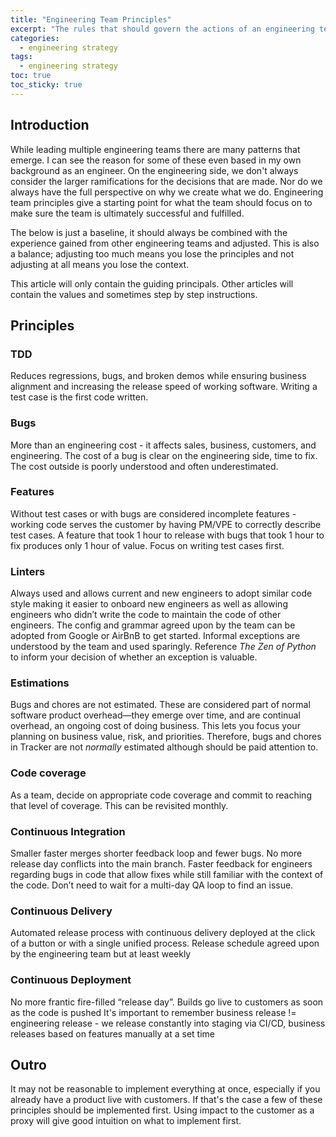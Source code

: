 ```yaml
---
title: "Engineering Team Principles" 
excerpt: "The rules that should govern the actions of an engineering team"
categories:
  - engineering strategy
tags:
  - engineering strategy
toc: true
toc_sticky: true
---
```

## Introduction
While leading multiple engineering teams there are many patterns that emerge. I can see the reason for some of these even based in my own background as an engineer. On the engineering side, we don't always consider the larger ramifications for the decisions that are made. Nor do we always have the full perspective on why we create what we do. Engineering team principles give a starting point for what the team should focus on to make sure the team is ultimately successful and fulfilled.

The below is just a baseline, it should always be combined with the experience gained from other engineering teams and adjusted. This is also a balance; adjusting too much means you lose the principles and not adjusting at all means you lose the context.

This article will only contain the guiding principals. Other articles will contain the values and sometimes step by step instructions.

## Principles
### TDD
Reduces regressions, bugs, and broken demos while ensuring business alignment and increasing the release speed of working software.
Writing a test case is the first code written.
### Bugs
More than an engineering cost - it affects sales, business, customers, and engineering.
The cost of a bug is clear on the engineering side, time to fix. The cost outside is poorly understood and often underestimated.
### Features
Without test cases or with bugs are considered incomplete features - working code serves the customer by having PM/VPE to correctly describe test cases.
A feature that took 1 hour to release with bugs that took 1 hour to fix produces only 1 hour of value. Focus on writing test cases first.
### Linters
Always used and allows current and new engineers to adopt similar code style making it easier to onboard new engineers as well as allowing engineers who didn’t write the code to maintain the code of other engineers.
The config and grammar agreed upon by the team can be adopted from Google or AirBnB to get started.
Informal exceptions are understood by the team and used sparingly. Reference *The Zen of Python* to inform your decision of whether an exception is valuable.
### Estimations
Bugs and chores are not estimated.
These are considered part of normal software product overhead—they emerge over time, and are continual overhead, an ongoing cost of doing business. This lets you focus your planning on business value, risk, and priorities. Therefore, bugs and chores in Tracker are not *normally* estimated although should be paid attention to.
### Code coverage
As a team, decide on appropriate code coverage and commit to reaching that level of coverage. This can be revisited monthly.
### Continuous Integration
Smaller faster merges shorter feedback loop and fewer bugs.
No more release day conflicts into the main branch.
Faster feedback for engineers regarding bugs in code that allow fixes while still familiar with the context of the code. Don’t need to wait for a multi-day QA loop to find an issue.
### Continuous Delivery
Automated release process with continuous delivery deployed at the click of a button or with a single unified process.
Release schedule agreed upon by the engineering team but at least weekly
### Continuous Deployment
No more frantic fire-filled “release day”. Builds go live to customers as soon as the code is pushed
It's important to remember business release != engineering release - we release constantly into staging via CI/CD, business releases based on features manually at a set time


## Outro
It may not be reasonable to implement everything at once, especially if you already have a product live with customers. If that's the case a few of these principles should be implemented first. Using impact to the customer as a proxy will give good intuition on what to implement first.